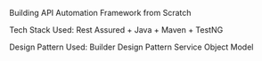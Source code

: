 Building API Automation Framework from Scratch

Tech Stack Used:
Rest Assured + Java + Maven + TestNG

Design Pattern Used:
Builder Design Pattern
Service Object Model
